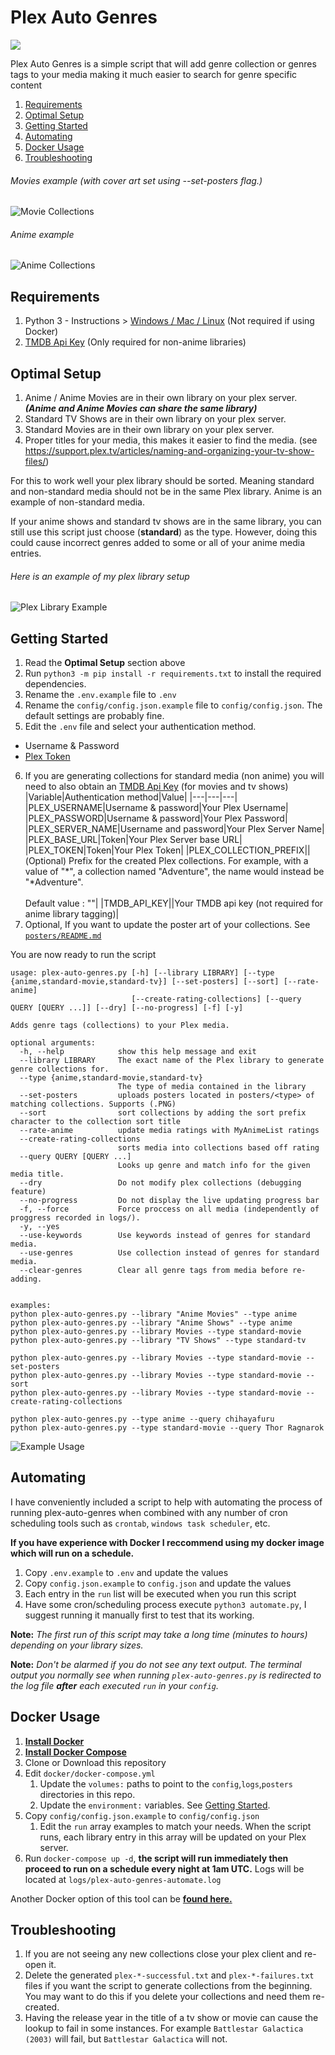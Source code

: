 # Plex Auto Genres
![](https://img.shields.io/docker/cloud/build/shaneisrael/plex-auto-genres)

Plex Auto Genres is a simple script that will add genre collection or genres tags to your media making it much easier to search for genre specific content

1. [Requirements](#requirements)
2. [Optimal Setup](#optimal)
3. [Getting Started](#getting_started)
4. [Automating](#automating)
5. [Docker Usage](#docker_usage)
6. [Troubleshooting](#troubleshooting)

###### Movies example (with cover art set using --set-posters flag.)
![Movie Collections](/.github/images/movies.png)

###### Anime example
![Anime Collections](/.github/images/animes.png)

## Requirements
1. Python 3 - Instructions > [Windows / Mac / Linux](https://installpython3.com/) (Not required if using Docker)
2. [TMDB Api Key](https://developers.themoviedb.org/3/getting-started/introduction) (Only required for non-anime libraries)


## <a id="optimal"></a>Optimal Setup

1. Anime / Anime Movies are in their own library on your plex server. **_(Anime and Anime Movies can share the same library)_**
2. Standard TV Shows are in their own library on your plex server.
3. Standard Movies are in their own library on your plex server.
4. Proper titles for your media, this makes it easier to find the media. (see https://support.plex.tv/articles/naming-and-organizing-your-tv-show-files/)

For this to work well your plex library should be sorted. Meaning standard and non-standard media should not be in the same Plex library. Anime is an example of non-standard media.

If your anime shows and standard tv shows are in the same library, you can still use this script just choose (**standard**) as the type. However, doing this could cause incorrect genres added to some or all of your anime media entries.

###### Here is an example of my plex library setup
![Plex Library Example](/.github/images/example-library-setup.png)

## <a id="getting_started"></a>Getting Started 
1. Read the **Optimal Setup** section above
2. Run `python3 -m pip install -r requirements.txt` to install the required dependencies.
3. Rename the `.env.example` file to `.env`
4. Rename the `config/config.json.example` file to `config/config.json`. The default settings are probably fine.
5. Edit the `.env` file and select your authentication method. 
- Username & Password
- [Plex Token](https://support.plex.tv/articles/204059436-finding-an-authentication-token-x-plex-token/)
6. If you are generating collections for standard media (non anime) you will need to also obtain an [TMDB Api Key](https://developers.themoviedb.org/3/getting-started/introduction) (for movies and tv shows) 
    |Variable|Authentication method|Value|
    |---|---|---|
    |PLEX_USERNAME|Username & password|Your Plex Username|
    |PLEX_PASSWORD|Username & password|Your Plex Password|
    |PLEX_SERVER_NAME|Username and password|Your Plex Server Name|
    |PLEX_BASE_URL|Token|Your Plex Server base URL|
    |PLEX_TOKEN|Token|Your Plex Token|
    |PLEX_COLLECTION_PREFIX||(Optional) Prefix for the created Plex collections. For example, with a value of "\*", a collection named "Adventure", the name would instead be "*Adventure".<br><br>Default value : ""|
    |TMDB_API_KEY||Your TMDB api key (not required for anime library tagging)|
6. Optional, If you want to update the poster art of your collections. See [`posters/README.md`](https://github.com/ShaneIsrael/plex-auto-genres/tree/master/posters)

You are now ready to run the script
```
usage: plex-auto-genres.py [-h] [--library LIBRARY] [--type {anime,standard-movie,standard-tv}] [--set-posters] [--sort] [--rate-anime]
                           [--create-rating-collections] [--query QUERY [QUERY ...]] [--dry] [--no-progress] [-f] [-y]

Adds genre tags (collections) to your Plex media.

optional arguments:
  -h, --help            show this help message and exit
  --library LIBRARY     The exact name of the Plex library to generate genre collections for.
  --type {anime,standard-movie,standard-tv}
                        The type of media contained in the library
  --set-posters         uploads posters located in posters/<type> of matching collections. Supports (.PNG)
  --sort                sort collections by adding the sort prefix character to the collection sort title
  --rate-anime          update media ratings with MyAnimeList ratings
  --create-rating-collections
                        sorts media into collections based off rating
  --query QUERY [QUERY ...]
                        Looks up genre and match info for the given media title.
  --dry                 Do not modify plex collections (debugging feature)
  --no-progress         Do not display the live updating progress bar
  -f, --force           Force proccess on all media (independently of proggress recorded in logs/).
  -y, --yes
  --use-keywords        Use keywords instead of genres for standard media.
  --use-genres          Use collection instead of genres for standard media.
  --clear-genres        Clear all genre tags from media before re-adding.


examples: 
python plex-auto-genres.py --library "Anime Movies" --type anime
python plex-auto-genres.py --library "Anime Shows" --type anime
python plex-auto-genres.py --library Movies --type standard-movie
python plex-auto-genres.py --library "TV Shows" --type standard-tv

python plex-auto-genres.py --library Movies --type standard-movie --set-posters
python plex-auto-genres.py --library Movies --type standard-movie --sort
python plex-auto-genres.py --library Movies --type standard-movie --create-rating-collections

python plex-auto-genres.py --type anime --query chihayafuru
python plex-auto-genres.py --type standard-movie --query Thor Ragnarok

```

![Example Usage](/.github/images/example-usage.gif)

## <a id="automating"></a>Automating
I have conveniently included a script to help with automating the process of running plex-auto-genres when combined with any number of cron scheduling tools such as `crontab`, `windows task scheduler`, etc. 

**If you have experience with Docker I reccommend using my docker image which will run on a schedule.**

1. Copy `.env.example` to `.env` and update the values
2. Copy `config.json.example` to `config.json` and update the values
4. Each entry in the `run` list will be executed when you run this script
5. Have some cron/scheduling process execute `python3 automate.py`, I suggest running it manually first to test that its working.

**Note:** *The first run of this script may take a long time (minutes to hours) depending on your library sizes.*

**Note:** *Don't be alarmed if you do not see any text output. The terminal output you normally see when running `plex-auto-genres.py` is redirected to the log file **after** each executed `run` in your `config`.*

## <a id="docker_usage"></a>Docker Usage

1. **[Install Docker](https://docs.docker.com/get-docker/)**
2. **[Install Docker Compose](https://docs.docker.com/compose/install/)**
3. Clone or Download this repository
4. Edit `docker/docker-compose.yml` 
    1. Update the `volumes:` paths to point to the `config`,`logs`,`posters` directories in this repo.
    2. Update the `environment:` variables. See [Getting Started](#getting_started).
5. Copy `config/config.json.example` to `config/config.json`
    1. Edit the `run` array examples to match your needs. When the script runs, each library entry in this array will be updated on your Plex server. 
6. Run `docker-compose up -d`, **the script will run immediately then proceed to run on a schedule every night at 1am UTC.** Logs will be located at `logs/plex-auto-genres-automate.log`

 Another Docker option of this tool can be **[found here.](https://github.com/fdarveau/plex-auto-genres-docker)**


## Troubleshooting
1. If you are not seeing any new collections close your plex client and re-open it.
2. Delete the generated `plex-*-successful.txt`  and `plex-*-failures.txt` files if you want the script to generate collections from the beginning. You may want to do this if you delete your collections and need them re-created.
3. Having the release year in the title of a tv show or movie can cause the lookup to fail in some instances. For example `Battlestar Galactica (2003)` will fail, but `Battlestar Galactica` will not.

